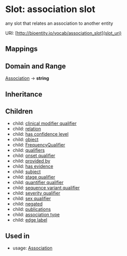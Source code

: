 # Slot: association slot


any slot that relates an association to another entity

URI: [http://bioentity.io/vocab/association_slot](slot_uri)
## Mappings

## Domain and Range

[Association](Association.md) -> **string**
## Inheritance

## Children

 *  child: [clinical modifier qualifier](clinical_modifier_qualifier.md)
 *  child: [relation](relation.md)
 *  child: [has confidence level](has_confidence_level.md)
 *  child: [object](object.md)
 *  child: [FrequencyQualifier](FrequencyQualifier.md)
 *  child: [qualifiers](qualifiers.md)
 *  child: [onset qualifier](onset_qualifier.md)
 *  child: [provided by](provided_by.md)
 *  child: [has evidence](has_evidence.md)
 *  child: [subject](subject.md)
 *  child: [stage qualifier](stage_qualifier.md)
 *  child: [quantifier qualifier](quantifier_qualifier.md)
 *  child: [sequence variant qualifier](sequence_variant_qualifier.md)
 *  child: [severity qualifier](severity_qualifier.md)
 *  child: [sex qualifier](sex_qualifier.md)
 *  child: [negated](negated.md)
 *  child: [publications](publications.md)
 *  child: [association type](association_type.md)
 *  child: [edge label](edge_label.md)
## Used in

 *  usage: [Association](Association.md)
